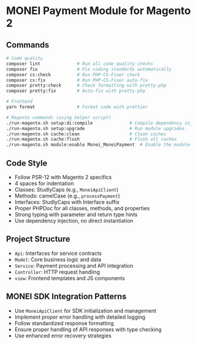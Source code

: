 # MONEI Payment Module for Magento 2

## Commands
```bash
# Code quality
composer lint              # Run all code quality checks
composer fix               # Fix coding standards automatically
composer cs:check          # Run PHP-CS-Fixer check
composer cs:fix            # Run PHP-CS-Fixer auto-fix
composer pretty:check      # Check formatting with pretty-php
composer pretty:fix        # Auto-fix with pretty-php

# Frontend
yarn format                # Format code with prettier

# Magento commands (using helper script)
./run-magento.sh setup:di:compile              # Compile dependency injection
./run-magento.sh setup:upgrade                 # Run module upgrades
./run-magento.sh cache:clean                   # Clean caches
./run-magento.sh cache:flush                   # Flush all caches
./run-magento.sh module:enable Monei_MoneiPayment  # Enable the module
```

## Code Style
- Follow PSR-12 with Magento 2 specifics
- 4 spaces for indentation
- Classes: StudlyCaps (e.g., `MoneiApiClient`)
- Methods: camelCase (e.g., `processPayment`)
- Interfaces: StudlyCaps with Interface suffix
- Proper PHPDoc for all classes, methods, and properties
- Strong typing with parameter and return type hints
- Use dependency injection, no direct instantiation

## Project Structure
- `Api`: Interfaces for service contracts
- `Model`: Core business logic and data
- `Service`: Payment processing and API integration
- `Controller`: HTTP request handling
- `view`: Frontend templates and JS components

## MONEI SDK Integration Patterns
- Use `MoneiApiClient` for SDK initialization and management
- Implement proper error handling with detailed logging
- Follow standardized response formatting
- Ensure proper handling of API responses with type checking
- Use enhanced error recovery strategies
